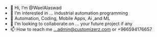 - 👋 Hi, I’m @WaelAlaswad
- 👀 I’m interested in ... industrial automation programming
- 🌱 Automation, Coding, Mobile Apps, Ai ,and ML
- 💞️ I’m looking to collaborate on ... your future project if any
- 📫 How to reach me ...admin@customizerz.com or +966594176657

<!---
WaelAlaswad/WaelAlaswad is a ✨ special ✨ repository because its `README.md` (this file) appears on your GitHub profile.
You can click the Preview link to take a look at your changes.
--->
